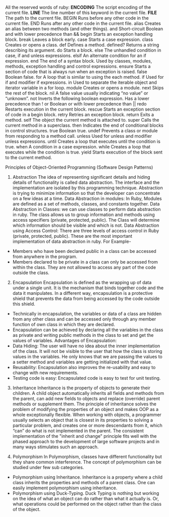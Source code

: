 All the reserved words of ruby:
__ENCODING__ 	The script encoding of the current file.
__LINE__	    The line number of this keyword in the current file.
__FILE__	    The path to the current file.
BEGIN	        Runs before any other code in the current file.
END	          Runs after any other code in the current file.
alias	        Creates an alias between two methods (and other things).
and	          Short-circuit Boolean and with lower precedence than &&
begin	        Starts an exception handling block.
break	        Leaves a block early.
case	        Starts a case expression.
class	        Creates or opens a class.
def	          Defines a method.
defined?	    Returns a string describing its argument.
do	          Starts a block.
else	        The unhandled condition in case, if and unless expressions.
elsif	        An alternate condition for an if expression.
end	          The end of a syntax block. Used by classes, modules, methods, exception handling and control expressions.
ensure	      Starts a section of code that is always run when an exception is raised.
false	        Boolean false.
for	          A loop that is similar to using the each method.
if	          Used for if and modifier if expressions.
in	          Used to separate the iterable object and iterator variable in a for loop.
module	      Creates or opens a module.
next	        Skips the rest of the block.
nil	          A false value usually indicating “no value” or “unknown”.
not	          Inverts the following boolean expression. Has a lower precedence than !
or	          Boolean or with lower precedence than ||
redo	        Restarts execution in the current block.
rescue	      Starts an exception section of code in a begin block.
retry	        Retries an exception block.
return	      Exits a method.
self	        The object the current method is attached to.
super	        Calls the current method in a superclass.
then	        Indicates the end of conditional blocks in control structures.
true	        Boolean true.
undef	        Prevents a class or module from responding to a method call.
unless	      Used for unless and modifier unless expressions.
until	        Creates a loop that executes until the condition is true.
when	        A condition in a case expression.
while	        Creates a loop that executes while the condition is true.
yield	        Starts execution of the block sent to the current method.

Principles of Object-Oriented Programming (Software Design Patterns)

1. Abstraction
The idea of representing significant details and hiding details of functionality is called data abstraction. The interface and the implementation are isolated by this programming technique. Abstraction is trying to minimize information so that the developer can concentrate on a few ideas at a time.
Data Abstraction in modules: In Ruby, Modules are defined as a set of methods, classes, and constants together.
Data Abstraction in Classes: we can use classes to perform data abstraction in ruby. The class allows us to group information and methods using access specifiers (private, protected, public). The Class will determine which information should be visible and which is not.
Data Abstraction using Access Control: There are three levels of access control in Ruby (private, protected, public). These are the most important implementation of data abstraction in ruby. For Example-
- Members who have been declared public in a class can be accessed from anywhere in the program.
- Members declared to be private in a class can only be accessed from within the class. They are not allowed to access any part of the code outside the class.

2. Encapsulation
Encapsulation is defined as the wrapping up of data under a single unit. It is the mechanism that binds together code and the data it manipulates. In a different way, encapsulation is a protective shield that prevents the data from being accessed by the code outside this shield.
- Technically in encapsulation, the variables or data of a class are hidden from any other class and can be accessed only through any member function of own class in which they are declared.
- Encapsulation can be achieved by declaring all the variables in the class as private and writing public methods in the class to set and get the values of variables.
Advantages of Encapsulation:
- Data Hiding: The user will have no idea about the inner implementation of the class. It will not be visible to the user that how the class is storing values in the variables. He only knows that we are passing the values to a setter method and variables are getting initialized with that value.
- Reusability: Encapsulation also improves the re-usability and easy to change with new requirements.
- Testing code is easy: Encapsulated code is easy to test for unit testing.

3. Inheritance
Inheritance is the property of objects to generate their children. A child object automatically inherits all fields and methods from the parent, can add new fields to objects and replace (override) parent methods or supplement them.
The principle of inheritance solves the problem of modifying the properties of an object and makes OOP as a whole exceptionally flexible. When working with objects, a programmer usually selects an object that is closest in its properties to solving a particular problem, and creates one or more descendants from it, which “can” do what is not implemented in the parent.
The consistent implementation of the "inherit and change" principle fits well with the phased approach to the development of large software projects and in many ways stimulates such an approach.

4. Polymorphism
In Polymorphism, classes have different functionality but they share common interference. The concept of polymorphism can be studied under few sub categories.
- Polymorphism using Inheritance. Inheritance is a property where a child class inherits the properties and methods of a parent class. One can easily implement polymorphism using inheritance. 
- Polymorphism using Duck-Typing. Duck Typing is nothing but working on the idea of what an object can do rather than what it actually is. Or, what operations could be performed on the object rather than the class of the object.